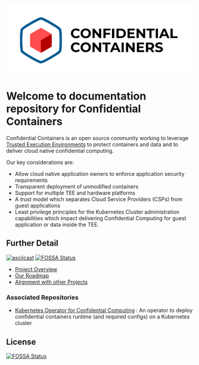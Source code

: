 ![logo](./images/coco_logo.png)

# Welcome to documentation repository for Confidential Containers 

Confidential Containers is an open source community working to leverage 
[Trusted Execution Environments](https://en.wikipedia.org/wiki/Trusted_execution_environment) 
to protect containers and data and to deliver cloud native 
confidential computing.

Our key considerations are:
- Allow cloud native application owners to enforce application security requirements
- Transparent deployment of unmodified containers
- Support for multiple TEE and hardware platforms
- A trust model which separates Cloud Service Providers (CSPs) from guest applications
- Least privilege principles for the Kubernetes Cluster administration capabilities which impact 
delivering Confidential Computing for guest application or data inside the TEE.

## Further Detail

[![asciicast](https://asciinema.org/a/eGHhZdQY3uYnDalFAfuB7VYqF.svg)](https://asciinema.org/a/eGHhZdQY3uYnDalFAfuB7VYqF)
[![FOSSA Status](https://app.fossa.com/api/projects/git%2Bgithub.com%2Fconfidential-containers%2Fdocumentation.svg?type=shield)](https://app.fossa.com/projects/git%2Bgithub.com%2Fconfidential-containers%2Fdocumentation?ref=badge_shield)

- [Project Overview](./Overview.md)
- [Our Roadmap](./Roadmap.md)
- [Alignment with other Projects](ALIGNMENT.md)


### Associated Repositories
- [Kubernetes Operator for Confidential Computing](https://github.com/confidential-containers/confidential-containers-operator)
: An operator to deploy confidential containers runtime (and required configs) on a Kubernetes cluster


## License
[![FOSSA Status](https://app.fossa.com/api/projects/git%2Bgithub.com%2Fconfidential-containers%2Fdocumentation.svg?type=large)](https://app.fossa.com/projects/git%2Bgithub.com%2Fconfidential-containers%2Fdocumentation?ref=badge_large)